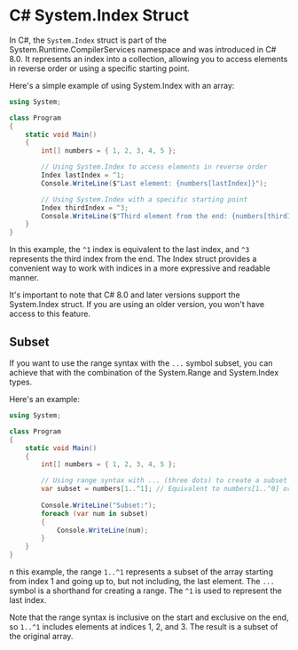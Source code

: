 # C# System.Index Struct

In C#, the ```System.Index``` struct is part of the System.Runtime.CompilerServices namespace and was introduced in C# 8.0. It represents an index into a collection, allowing you to access elements in reverse order or using a specific starting point.

Here's a simple example of using System.Index with an array:

```csharp
using System;

class Program
{
    static void Main()
    {
        int[] numbers = { 1, 2, 3, 4, 5 };

        // Using System.Index to access elements in reverse order
        Index lastIndex = ^1;
        Console.WriteLine($"Last element: {numbers[lastIndex]}");

        // Using System.Index with a specific starting point
        Index thirdIndex = ^3;
        Console.WriteLine($"Third element from the end: {numbers[thirdIndex]}");
    }
}
```

In this example, the ```^1``` index is equivalent to the last index, and ```^3``` represents the third index from the end. The Index struct provides a convenient way to work with indices in a more expressive and readable manner.

It's important to note that C# 8.0 and later versions support the System.Index struct. If you are using an older version, you won't have access to this feature.

## Subset

If you want to use the range syntax with the ```...``` symbol subset, you can achieve that with the combination of the System.Range and System.Index types.

Here's an example:

```csharp
using System;

class Program
{
    static void Main()
    {
        int[] numbers = { 1, 2, 3, 4, 5 };

        // Using range syntax with ... (three dots) to create a subset of the array
        var subset = numbers[1..^1]; // Equivalent to numbers[1..^0] or numbers[1..^1]
        
        Console.WriteLine("Subset:");
        foreach (var num in subset)
        {
            Console.WriteLine(num);
        }
    }
}
```

n this example, the range ```1..^1``` represents a subset of the array starting from index 1 and going up to, but not including, the last element. The ```...``` symbol is a shorthand for creating a range. The ```^1``` is used to represent the last index.

Note that the range syntax is inclusive on the start and exclusive on the end, so ```1..^1``` includes elements at indices 1, 2, and 3. The result is a subset of the original array.
